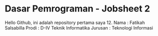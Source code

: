 # Dasar Pemrograman - Jobsheet 2

Hello Github, ini adalah repository pertama saya 12.
 Nama       : Fatikah Salsabilla
 Prodi      : D-IV Teknik Informatika
 Jurusan    : Teknologi Informasi 